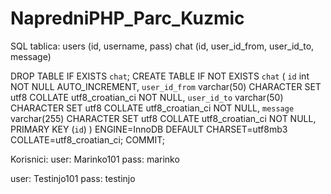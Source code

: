 # NapredniPHP_Parc_Kuzmic

SQL
tablica:
users (id, username, pass)
chat (id, user_id_from, user_id_to, message)


DROP TABLE IF EXISTS `chat`;
CREATE TABLE IF NOT EXISTS `chat` (
  `id` int NOT NULL AUTO_INCREMENT,
  `user_id_from` varchar(50) CHARACTER SET utf8 COLLATE utf8_croatian_ci NOT NULL,
  `user_id_to` varchar(50) CHARACTER SET utf8 COLLATE utf8_croatian_ci NOT NULL,
  `message` varchar(255) CHARACTER SET utf8 COLLATE utf8_croatian_ci NOT NULL,
  PRIMARY KEY (`id`)
) ENGINE=InnoDB DEFAULT CHARSET=utf8mb3 COLLATE=utf8_croatian_ci;
COMMIT;


Korisnici:
user: Marinko101
pass: marinko

user: Testinjo101
pass: testinjo


